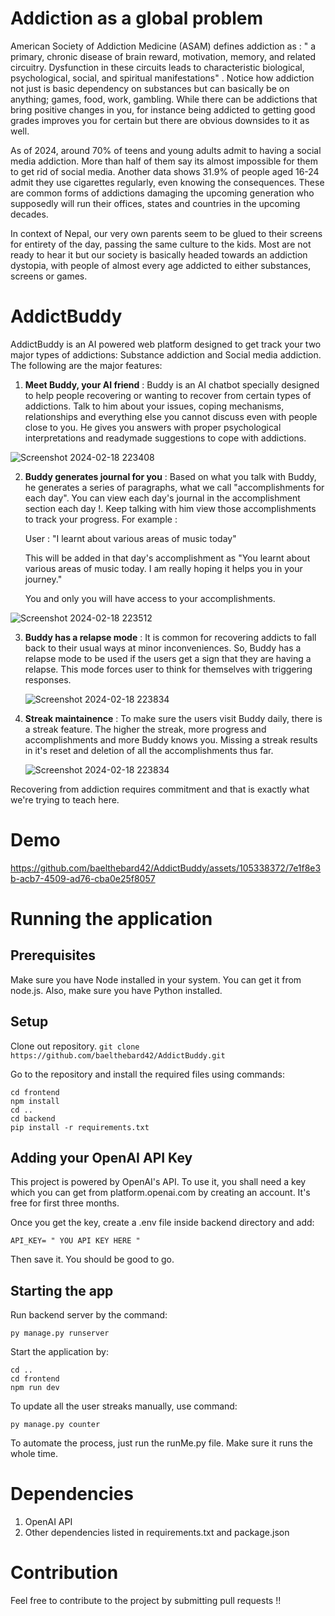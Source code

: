 # Addiction as a global problem

American Society of Addiction Medicine (ASAM) defines addiction as : " a primary, chronic disease of brain reward, motivation, memory, and related circuitry. Dysfunction in these circuits leads to characteristic biological, psychological, social, and spiritual manifestations"
. Notice how addiction not just is basic dependency on substances but can basically be on anything; games, food, work, gambling. While there can be addictions that bring positive changes in you, for instance
being addicted to getting good grades improves you for certain but there are obvious downsides to it as well.

As of 2024, around 70% of teens and young adults admit to having a social media addiction. More than half of them say its almost impossible for them to get rid of social media. Another data shows 31.9% of people aged 16-24
admit they use cigarettes regularly, even knowing the consequences. These are common forms of addictions damaging the upcoming generation who supposedly will run their offices, states and countries in the upcoming decades.

In context of Nepal, our very own parents seem to be glued to their screens for entirety of the day, passing the same culture to the kids. Most are not ready to hear it but our society is basically headed towards an addiction dystopia,
with people of almost every age addicted to either substances, screens or games.


# AddictBuddy

AddictBuddy is an AI powered web platform designed to get track your two major types of addictions: Substance addiction and Social media addiction. The following are the major features:

1. **Meet Buddy, your AI friend** : Buddy is an AI chatbot specially designed to help people recovering or wanting to recover from certain types of addictions. Talk to him about your issues, coping mechanisms,
   relationships and everything else you cannot discuss even with people close to you. He gives you answers with proper psychological interpretations and readymade suggestions to cope with addictions.
   
![Screenshot 2024-02-18 223408](https://github.com/baelthebard42/AddictBuddy/assets/105338372/9cedba25-48ad-4615-a082-0ef74b973a81)


2. **Buddy generates journal for you** : Based on what you talk with Buddy, he generates a series of paragraphs, what we call "accomplishments for each day". You can view each day's journal in the accomplishment section each day !. Keep talking
   with him view those accomplishments to track your progress. For example :

   User : "I learnt about various areas of music today"

   This will be added in that day's accomplishment as "You learnt about various areas of music today. I am really hoping it helps you in your journey."

    You and only you will have access to your accomplishments.
   
![Screenshot 2024-02-18 223512](https://github.com/baelthebard42/AddictBuddy/assets/105338372/407efb1b-42c3-4d24-b70b-88a7e78c3c97)


3. **Buddy has a relapse mode** : It is common for recovering addicts to fall back to their usual ways at minor inconveniences. So, Buddy has a relapse mode to be used if the users get a sign that they are having a relapse. This mode forces user to think for themselves with triggering responses.

   ![Screenshot 2024-02-18 223834](https://github.com/baelthebard42/AddictBuddy/assets/105338372/ec8c7963-5ad2-498a-9821-90174bbb6ea5)



4. **Streak maintainence** : To make sure the users visit Buddy daily, there is a streak feature. The higher the streak, more progress and accomplishments and more Buddy knows you. Missing a streak results in it's
   reset and deletion of all the accomplishments thus far.

   ![Screenshot 2024-02-18 223834](https://github.com/baelthebard42/AddictBuddy/assets/105338372/75ac8066-d121-49dd-8e05-1cf7fe594fee)


Recovering from addiction requires commitment and that is exactly what we're trying to teach here.




# Demo




https://github.com/baelthebard42/AddictBuddy/assets/105338372/7e1f8e3b-acb7-4509-ad76-cba0e25f8057






# Running the application

## Prerequisites

Make sure you have Node installed in your system. You can get it from node.js. Also, make sure you have Python installed. 

## Setup


 Clone out repository.
`git clone https://github.com/baelthebard42/AddictBuddy.git`

Go to the repository and install the required files using commands:




```
cd frontend
npm install
cd ..
cd backend
pip install -r requirements.txt
```

## Adding your OpenAI API Key

This project is powered by OpenAI's API. To use it, you shall need a key which you can get from platform.openai.com by creating an account. It's free for first three months.

Once you get the key, create a .env file inside backend directory and add:

`API_KEY= " YOU API KEY HERE "`

Then save it. You should be good to go.

## Starting the app
Run backend server by the command:

```
py manage.py runserver
```

Start the application by:

```
cd ..
cd frontend
npm run dev
```

To update all the user streaks manually, use command:

`py manage.py counter`

To automate the process, just run the runMe.py file. Make sure it runs the whole time.

# Dependencies

1. OpenAI API
2. Other dependencies listed in requirements.txt and package.json

# Contribution

Feel free to contribute to the project by submitting pull requests !!



